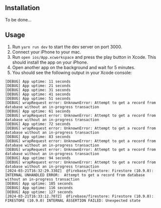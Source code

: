 ## Installation

To be done...

## Usage

1. Run `yarn run dev` to start the dev server on port 3000.
2. Connect your iPhone to your mac.
3. Run `open ios/App.xcworkspace` and press the play button in Xcode. This should install the app on your iPhone.
4. Open another app on the background and wait for 5 minutes.
5. You should see the following output in your Xcode console:

```
[DEBUG] App uptime: 11 seconds
[DEBUG] App uptime: 21 seconds
[DEBUG] App uptime: 31 seconds
[DEBUG] App uptime: 41 seconds
[DEBUG] App uptime: 51 seconds
[DEBUG] wrapRequest error: UnknownError: Attempt to get a record from database without an in-progress transaction
[DEBUG] App uptime: 61 seconds
[DEBUG] wrapRequest error: UnknownError: Attempt to get a record from database without an in-progress transaction
[DEBUG] App uptime: 72 seconds
[DEBUG] wrapRequest error: UnknownError: Attempt to get a record from database without an in-progress transaction
[DEBUG] App uptime: 83 seconds
[DEBUG] wrapRequest error: UnknownError: Attempt to get a record from database without an in-progress transaction
[DEBUG] wrapRequest error: UnknownError: Attempt to get a record from database without an in-progress transaction
[DEBUG] App uptime: 94 seconds
[DEBUG] wrapRequest error: UnknownError: Attempt to get a record from database without an in-progress transaction
[2024-03-21T16:32:29.330Z]  @firebase/firestore: Firestore (10.9.0): INTERNAL UNHANDLED ERROR:  Attempt to get a record from database without an in-progress transaction
[DEBUG] App uptime: 105 seconds
[DEBUG] App uptime: 116 seconds
[DEBUG] App uptime: 127 seconds
[2024-03-21T16:33:12.707Z]  @firebase/firestore: Firestore (10.9.0): FIRESTORE (10.9.0) INTERNAL ASSERTION FAILED: Unexpected state
```
